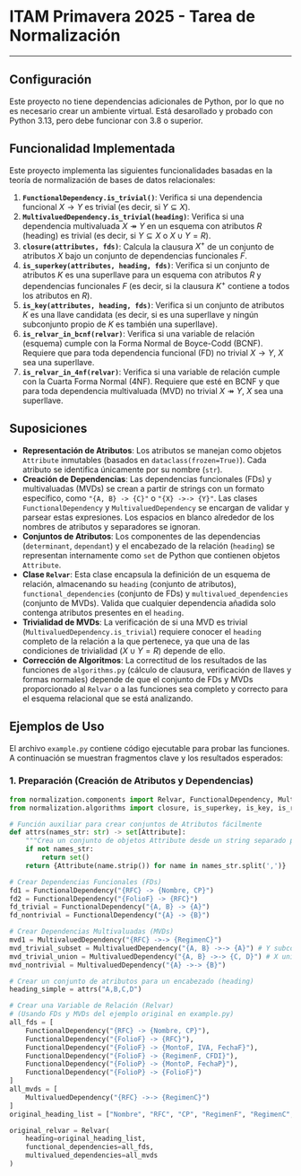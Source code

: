 # ITAM Primavera 2025 - Tarea de Normalización

---

## Configuración

Este proyecto no tiene dependencias adicionales de Python, por lo que no es 
necesario crear un ambiente virtual. Está desarollado y probado con Python 3.13,
pero debe funcionar con 3.8 o superior.

## Funcionalidad Implementada

Este proyecto implementa las siguientes funcionalidades basadas en la teoría de normalización de bases de datos relacionales:

1.  **`FunctionalDependency.is_trivial()`**: Verifica si una dependencia funcional $X \rightarrow Y$ es trivial (es decir, si $Y \subseteq X$).
2.  **`MultivaluedDependency.is_trivial(heading)`**: Verifica si una dependencia multivaluada $X \twoheadrightarrow Y$ en un esquema con atributos $R$ (heading) es trivial (es decir, si $Y \subseteq X$ o $X \cup Y = R$).
3.  **`closure(attributes, fds)`**: Calcula la clausura $X^+$ de un conjunto de atributos $X$ bajo un conjunto de dependencias funcionales $F$.
4.  **`is_superkey(attributes, heading, fds)`**: Verifica si un conjunto de atributos $K$ es una superllave para un esquema con atributos $R$ y dependencias funcionales $F$ (es decir, si la clausura $K^+$ contiene a todos los atributos en $R$).
5.  **`is_key(attributes, heading, fds)`**: Verifica si un conjunto de atributos $K$ es una llave candidata (es decir, si es una superllave y ningún subconjunto propio de $K$ es también una superllave).
6.  **`is_relvar_in_bcnf(relvar)`**: Verifica si una variable de relación (esquema) cumple con la Forma Normal de Boyce-Codd (BCNF). Requiere que para toda dependencia funcional (FD) no trivial $X \rightarrow Y$, $X$ sea una superllave.
7.  **`is_relvar_in_4nf(relvar)`**: Verifica si una variable de relación cumple con la Cuarta Forma Normal (4NF). Requiere que esté en BCNF y que para toda dependencia multivaluada (MVD) no trivial $X \twoheadrightarrow Y$, $X$ sea una superllave.

## Suposiciones

* **Representación de Atributos**: Los atributos se manejan como objetos `Attribute` inmutables (basados en `dataclass(frozen=True)`). Cada atributo se identifica únicamente por su nombre (`str`).
* **Creación de Dependencias**: Las dependencias funcionales (FDs) y multivaluadas (MVDs) se crean a partir de strings con un formato específico, como `"{A, B} -> {C}"` o `"{X} ->-> {Y}"`. Las clases `FunctionalDependency` y `MultivaluedDependency` se encargan de validar y parsear estas expresiones. Los espacios en blanco alrededor de los nombres de atributos y separadores se ignoran.
* **Conjuntos de Atributos**: Los componentes de las dependencias (`determinant`, `dependant`) y el encabezado de la relación (`heading`) se representan internamente como `set` de Python que contienen objetos `Attribute`.
* **Clase `Relvar`**: Esta clase encapsula la definición de un esquema de relación, almacenando su `heading` (conjunto de atributos), `functional_dependencies` (conjunto de FDs) y `multivalued_dependencies` (conjunto de MVDs). Valida que cualquier dependencia añadida solo contenga atributos presentes en el `heading`.
* **Trivialidad de MVDs**: La verificación de si una MVD es trivial (`MultivaluedDependency.is_trivial`) requiere conocer el `heading` completo de la relación a la que pertenece, ya que una de las condiciones de trivialidad ($X \cup Y = R$) depende de ello.
* **Corrección de Algoritmos**: La correctitud de los resultados de las funciones de `algorithms.py` (cálculo de clausura, verificación de llaves y formas normales) depende de que el conjunto de FDs y MVDs proporcionado al `Relvar` o a las funciones sea completo y correcto para el esquema relacional que se está analizando.

## Ejemplos de Uso

El archivo `example.py` contiene código ejecutable para probar las funciones. A continuación se muestran fragmentos clave y los resultados esperados:

### 1. Preparación (Creación de Atributos y Dependencias)

```python
from normalization.components import Relvar, FunctionalDependency, MultivaluedDependency, Attribute
from normalization.algorithms import closure, is_superkey, is_key, is_relvar_in_bcnf, is_relvar_in_4nf

# Función auxiliar para crear conjuntos de Atributos fácilmente
def attrs(names_str: str) -> set[Attribute]:
    """Crea un conjunto de objetos Attribute desde un string separado por comas."""
    if not names_str:
        return set()
    return {Attribute(name.strip()) for name in names_str.split(',')}

# Crear Dependencias Funcionales (FDs)
fd1 = FunctionalDependency("{RFC} -> {Nombre, CP}")
fd2 = FunctionalDependency("{FolioF} -> {RFC}")
fd_trivial = FunctionalDependency("{A, B} -> {A}")
fd_nontrivial = FunctionalDependency("{A} -> {B}")

# Crear Dependencias Multivaluadas (MVDs)
mvd1 = MultivaluedDependency("{RFC} ->-> {RegimenC}")
mvd_trivial_subset = MultivaluedDependency("{A, B} ->-> {A}") # Y subconjunto X
mvd_trivial_union = MultivaluedDependency("{A, B} ->-> {C, D}") # X union Y = R
mvd_nontrivial = MultivaluedDependency("{A} ->-> {B}")

# Crear un conjunto de atributos para un encabezado (heading)
heading_simple = attrs("A,B,C,D")

# Crear una Variable de Relación (Relvar)
# (Usando FDs y MVDs del ejemplo original en example.py)
all_fds = [
    FunctionalDependency("{RFC} -> {Nombre, CP}"),
    FunctionalDependency("{FolioF} -> {RFC}"),
    FunctionalDependency("{FolioF} -> {MontoF, IVA, FechaF}"),
    FunctionalDependency("{FolioF} -> {RegimenF, CFDI}"),
    FunctionalDependency("{FolioP} -> {MontoP, FechaP}"),
    FunctionalDependency("{FolioP} -> {FolioF}")
]
all_mvds = [
    MultivaluedDependency("{RFC} ->-> {RegimenC}")
]
original_heading_list = ["Nombre", "RFC", "CP", "RegimenF", "RegimenC", "CFDI", "FolioF", "MontoF", "IVA", "FechaF", "Producto", "FolioP", "MontoP", "FechaP"]

original_relvar = Relvar(
    heading=original_heading_list,
    functional_dependencies=all_fds,
    multivalued_dependencies=all_mvds
)
